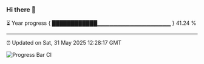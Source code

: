 ### Hi there 👋

⏳ Year progress { ████████████▁▁▁▁▁▁▁▁▁▁▁▁▁▁▁▁▁▁ } 41.24 %

---

⏰ Updated on Sat, 31 May 2025 12:28:17 GMT

![Progress Bar CI](https://github.com/liununu/liununu/workflows/Progress%20Bar%20CI/badge.svg)
